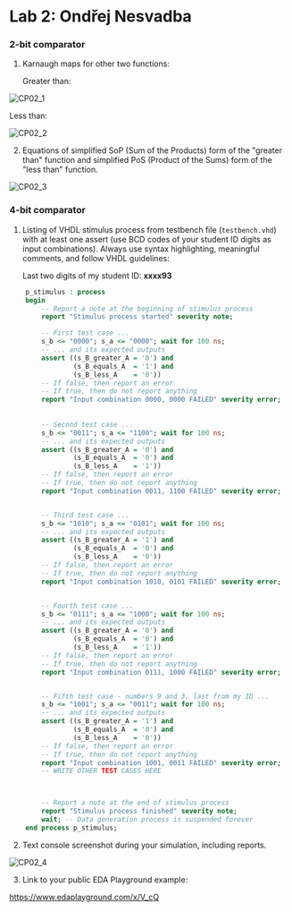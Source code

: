 # Lab 2: Ondřej Nesvadba

### 2-bit comparator

1. Karnaugh maps for other two functions:


   Greater than:
   
![CP02_1](https://user-images.githubusercontent.com/99417291/155342948-eb97c3bb-5810-437b-a1cc-b036083815f7.jpg)

   Less than:
   
![CP02_2](https://user-images.githubusercontent.com/99417291/155343047-49898dcf-f4e5-4f4a-a5ad-a66638ab1d3c.jpg)

2. Equations of simplified SoP (Sum of the Products) form of the "greater than" function and simplified PoS (Product of the Sums) form of the "less than" function.

![CP02_3](https://user-images.githubusercontent.com/99417291/155347711-27e44584-5941-41e2-a9bf-9ad4b4a50154.jpg)

### 4-bit comparator

1. Listing of VHDL stimulus process from testbench file (`testbench.vhd`) with at least one assert (use BCD codes of your student ID digits as input combinations). Always use syntax highlighting, meaningful comments, and follow VHDL guidelines:

   Last two digits of my student ID: **xxxx93**

```vhdl
    p_stimulus : process
    begin
        -- Report a note at the beginning of stimulus process
        report "Stimulus process started" severity note;

        -- First test case ...
        s_b <= "0000"; s_a <= "0000"; wait for 100 ns;
        -- ... and its expected outputs
        assert ((s_B_greater_A = '0') and
                (s_B_equals_A  = '1') and
                (s_B_less_A    = '0'))
        -- If false, then report an error
        -- If true, then do not report anything
        report "Input combination 0000, 0000 FAILED" severity error;
        
        
        -- Second test case ...
        s_b <= "0011"; s_a <= "1100"; wait for 100 ns;
        -- ... and its expected outputs
        assert ((s_B_greater_A = '0') and
                (s_B_equals_A  = '0') and
                (s_B_less_A    = '1'))
        -- If false, then report an error
        -- If true, then do not report anything
        report "Input combination 0011, 1100 FAILED" severity error;


        -- Third test case ...
        s_b <= "1010"; s_a <= "0101"; wait for 100 ns;
        -- ... and its expected outputs
        assert ((s_B_greater_A = '1') and
                (s_B_equals_A  = '0') and
                (s_B_less_A    = '0'))
        -- If false, then report an error
        -- If true, then do not report anything
        report "Input combination 1010, 0101 FAILED" severity error;


        -- Fourth test case ...
        s_b <= "0111"; s_a <= "1000"; wait for 100 ns;
        -- ... and its expected outputs
        assert ((s_B_greater_A = '0') and
                (s_B_equals_A  = '0') and
                (s_B_less_A    = '1'))
        -- If false, then report an error
        -- If true, then do not report anything
        report "Input combination 0111, 1000 FAILED" severity error;


        -- Fifth test case - numbers 9 and 3, last from my ID ...
        s_b <= "1001"; s_a <= "0011"; wait for 100 ns;
        -- ... and its expected outputs
        assert ((s_B_greater_A = '1') and
                (s_B_equals_A  = '0') and
                (s_B_less_A    = '0'))
        -- If false, then report an error
        -- If true, then do not report anything
        report "Input combination 1001, 0011 FAILED" severity error;
        -- WRITE OTHER TEST CASES HERE



        -- Report a note at the end of stimulus process
        report "Stimulus process finished" severity note;
        wait; -- Data generation process is suspended forever
    end process p_stimulus;
```

2. Text console screenshot during your simulation, including reports.

![CP02_4](https://user-images.githubusercontent.com/99417291/155349345-6d4903ed-f924-4286-9e3d-f55d73d4eb14.jpg)

3. Link to your public EDA Playground example:

https://www.edaplayground.com/x/V_cQ
